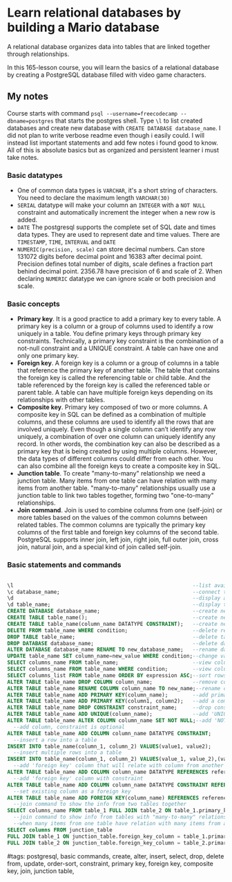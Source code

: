 # Learn relational databases by building a Mario database

A relational database organizes data into tables that are linked together through relationships.

In this 165-lesson course, you will learn the basics of a relational database by creating a PostgreSQL database filled with video game characters.

## My notes

Course starts with command `psql --username=freecodecamp --dbname=postgres` that starts the postgres shell. Type `\l` to list created databases and create new database with `CREATE DATABASE database_name`. I did not plan to write verbose readme even though i easily could. I will instead list important statements and add few notes i found good to know. All of this is absolute basics but as organized and persistent learner i must take notes. 

### Basic datatypes

- One of common data types is `VARCHAR`, it's a short string of characters. You need to declare the maximum length `VARCHAR(30)`
- `SERIAL` datatype will make your column an `INTEGER` with a `NOT NULL` constraint and automatically increment the integer when a new row is added.
- `DATE` The postgresql supports the complete set of SQL date and times data types. They are used to represent date and time values. There are `TIMESTAMP`, `TIME`, `INTERVAL` and `DATE`
- `NUMERIC(precision, scale)` can store decimal numbers. Can store 131072 digits before decimal point and 16383 after decimal point. Precision defines total number of digits, scale defines a fraction part behind decimal point. 2356.78 have precision of 6 and scale of 2. When declaring `NUMERIC` datatype we can ignore scale or both precision and scale.

### Basic concepts

- **Primary key**. It is a good practice to add a primary key to every table. A primary key is a column or a group of columns used to identify a row uniquely in a table. You define primary keys through primary key constraints. Technically, a primary key constraint is the combination of a not-null constraint and a UNIQUE constraint. A table can have one and only one primary key.
- **Foreign key**. A foreign key is a column or a group of columns in a table that reference the primary key of another table. The table that contains the foreign key is called the referencing table or child table. And the table referenced by the foreign key is called the referenced table or parent table. A table can have multiple foreign keys depending on its relationships with other tables.
- **Composite key**. Primary key composed of two or more columns. A composite key in SQL can be defined as a combination of multiple columns, and these columns are used to identify all the rows that are involved uniquely. Even though a single column can’t identify any row uniquely, a combination of over one column can uniquely identify any record. In other words, the combination key can also be described as a primary key that is being created by using multiple columns. However, the data types of different columns could differ from each other. You can also combine all the foreign keys to create a composite key in SQL.
- **Junction table**. To create "many-to-many" relationship we need a junction table. Many items from one table can have relation with many items from another table. "many-to-many" relationships usually use a junction table to link two tables together, forming two "one-to-many" relationships.
- **Join command**. Join is used to combine columns from one (self-join) or more tables based on the values of the common columns between related tables. The common columns are typically the primary key columns of the first table and foreign key columns of the second table. PostgreSQL supports inner join, left join, right join, full outer join, cross join, natural join, and a special kind of join called self-join.


### Basic statements and commands

```sql

\l                                                          --list available databases
\c database_name;                                           --connect to database
\d                                                          --display all tables
\d table_name;                                              --display table details
CREATE DATABASE database_name;                              --create new database
CREATE TABLE table_name();                                  --create new table
CREATE TABLE table_name(column_name DATATYPE CONSTRAINT);   --create new table with new column (no comma between)
DELETE FROM table_name WHERE condition;                     --delete record from table
DROP TABLE table_name;                                      --delete table from database
DROP DATABASE database_name;                                --delete database
ALTER DATABASE database_name RENAME TO new_database_name;   --rename database
UPDATE table_name SET column_name=new_value WHERE condition;--change value in a column
SELECT columns_name FROM table_name;                        --view columns in a table, use * to show all columns
SELECT columns_name FROM table_name WHERE condition;        --view columns in a table that match some condition eg. name='Mario'
SELECT columns_list FROM table_name ORDER BY expression ASC;--sort rows by expression in ASC or DESC order
ALTER TABLE table_name DROP COLUMN column_name;             --remove column
ALTER TABLE table_name RENAME COLUMN column_name TO new_name;--rename column
ALTER TABLE table_name ADD PRIMARY KEY(column_name);        --add primary key, column that will serve as unique identifier for each row
ALTER TABLE table_name ADD PRIMARY KEY(column1, column2);   --add a composite, primary key
ALTER TABLE table_name DROP CONSTRAINT constraint_name;     --drop constraint, eg. remove primary key (type '\d table_name' for more details)
ALTER TABLE table_name ADD UNIQUE(column_name);             --add 'UNIQUE' constraint to a column_name
ALTER TABLE table_name ALTER COLUMN column_name SET NOT NULL;--add 'NOT NULL' constraint to a column_name
  --add column, constraint is optional
ALTER TABLE table_name ADD COLUMN column_name DATATYPE CONSTRAINT;
  --insert a row into a table
INSERT INTO table_name(column_1, column_2) VALUES(value1, value2);
  --insert multiple rows into a table
INSERT INTO table_name(column_1, column_2) VALUES(value_1, value_2),(value_1, value_2);
  --add 'foreign key' column that will relate with column from another table
ALTER TABLE table_name ADD COLUMN column_name DATATYPE REFERENCES referenced_table_name(referenced_column_name);
  --add 'foreign key' column with constraint
ALTER TABLE table_name ADD COLUMN column_name DATATYPE CONSTRAINT REFERENCES referenced_table_name(referenced_column_name);
  --set existing column as a foreign key
ALTER TABLE table_name ADD FOREIGN KEY(column_name) REFERENCES referenced_table(referenced_column);
  --join command to show the info from two tables together
SELECT columns_name FROM table_1 FULL JOIN table_2 ON table_1.primary_key_column = table_2.foreign_key_column;
  --join command to show info from tables with "many-to-many" relations
  --when many items from one table have relation with many items from another table we have to use a "junction table"
SELECT columns FROM junction_table                                                  
FULL JOIN table_1 ON junction_table.foreign_key_column = table_1.primary_key_column 
FULL JOIN table_2 ON junction_table.foreign_key_column = table_2.primary_key_column;


```

#tags: postgresql, basic commands, create, alter, insert, select, drop, delete from, update, order-sort, constraint, primary key, foreign key, composite key, join, junction table,